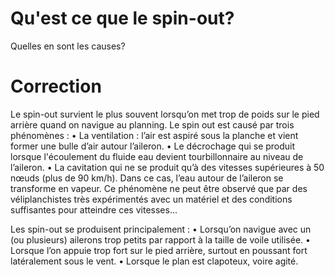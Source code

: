 # Qu'est ce que le spin-out?
Quelles en sont les causes?

# Correction
Le spin-out survient le plus souvent lorsqu’on met trop de poids sur le pied arrière quand on navigue au planning. Le spin out est causé par trois phénomènes :
•	La ventilation : l’air est aspiré sous la planche et vient former une bulle d’air autour l’aileron.
•	Le décrochage qui se produit lorsque l'écoulement du fluide eau devient tourbillonnaire au niveau de l’aileron.
•	La cavitation qui ne se produit qu’à des vitesses supérieures à 50 nœuds (plus de 90 km/h). Dans ce cas, l’eau autour de l’aileron se transforme en vapeur. Ce phénomène ne peut être observé que par des véliplanchistes très expérimentés avec un matériel et des conditions suffisantes pour atteindre ces vitesses...

Les spin-out se produisent principalement :
•	Lorsqu’on navigue avec un (ou plusieurs) ailerons trop petits par rapport à la taille de voile utilisée.
•	Lorsque l’on appuie trop fort sur le pied arrière, surtout en poussant fort latéralement sous le vent.
•	Lorsque le plan est clapoteux, voire agité.
